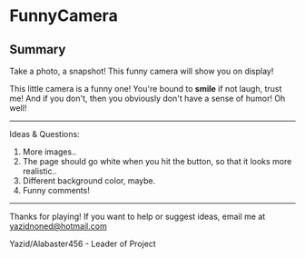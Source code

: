 FunnyCamera
===========

Summary
-----

Take a photo, a snapshot! This funny camera will show you on display!

This little camera is a funny one! You're bound to **smile** if not laugh, trust me! And if you don't, then you obviously don't have a sense of humor! Oh well!

--------
Ideas & Questions:

1. More images..
2. The page should go white when you hit the button, so that it looks more realistic..
3. Different background color, maybe.
4. Funny comments!

-----------

Thanks for playing! If you want to help or suggest ideas, email me at yazidnoned@hotmail.com 

Yazid/Alabaster456 - Leader of Project
